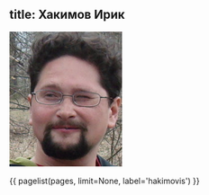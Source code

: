 title: Хакимов Ирик
---
![hakimovis](hakimovis.jpg)

{{ pagelist(pages, limit=None, label='hakimovis') }}
